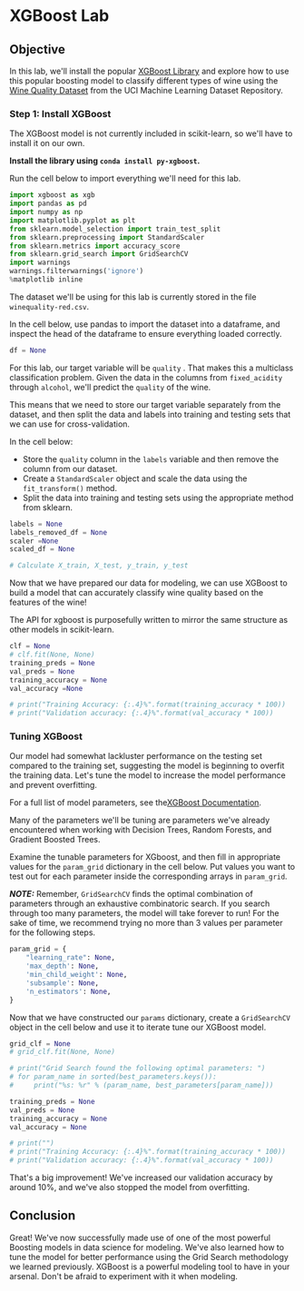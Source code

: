 
# XGBoost Lab

## Objective

In this lab, we'll install the popular [XGBoost Library](http://xgboost.readthedocs.io/en/latest/index.html) and explore how to use this popular boosting model to classify different types of wine using the [Wine Quality Dataset](https://archive.ics.uci.edu/ml/datasets/wine+quality) from the UCI Machine Learning Dataset Repository.  

### Step 1: Install XGBoost

The XGBoost model is not currently included in scikit-learn, so we'll have to install it on our own.  

**Install the library using `conda install py-xgboost`.**

Run the cell below to import everything we'll need for this lab. 


```python
import xgboost as xgb
import pandas as pd
import numpy as np
import matplotlib.pyplot as plt
from sklearn.model_selection import train_test_split
from sklearn.preprocessing import StandardScaler
from sklearn.metrics import accuracy_score
from sklearn.grid_search import GridSearchCV
import warnings
warnings.filterwarnings('ignore')
%matplotlib inline
```

The dataset we'll be using for this lab is currently stored in the file `winequality-red.csv`.  

In the cell below, use pandas to import the dataset into a dataframe, and inspect the head of the dataframe to ensure everything loaded correctly. 


```python
df = None
```

For this lab, our target variable will be `quality` .  That makes this a multiclass classification problem. Given the data in the columns from `fixed_acidity` through `alcohol`, we'll predict the `quality` of the wine.  

This means that we need to store our target variable separately from the dataset, and then split the data and labels into training and testing sets that we can use for cross-validation. 

In the cell below:

* Store the `quality` column in the `labels` variable and then remove the column from our dataset.  
* Create a `StandardScaler` object and scale the data using the `fit_transform()` method.
* Split the data into training and testing sets using the appropriate method from sklearn.  


```python
labels = None
labels_removed_df = None
scaler =None
scaled_df = None

# Calculate X_train, X_test, y_train, y_test 
```

Now that we have prepared our data for modeling, we can use XGBoost to build a model that can accurately classify wine quality based on the features of the wine!

The API for xgboost is purposefully written to mirror the same structure as other models in scikit-learn.  


```python
clf = None
# clf.fit(None, None)
training_preds = None
val_preds = None
training_accuracy = None
val_accuracy =None

# print("Training Accuracy: {:.4}%".format(training_accuracy * 100))
# print("Validation accuracy: {:.4}%".format(val_accuracy * 100))
```

### Tuning XGBoost

Our model had somewhat lackluster performance on the testing set compared to the training set, suggesting the model is beginning to overfit the training data.  Let's tune the model to increase the model performance and prevent overfitting. 

For a full list of model parameters, see the[XGBoost Documentation](http://xgboost.readthedocs.io/en/latest/parameter.html).

Many of the parameters we'll be tuning are parameters we've already encountered when working with Decision Trees, Random Forests, and Gradient Boosted Trees.  

Examine the tunable parameters for XGboost, and then fill in appropriate values for the `param_grid` dictionary in the cell below. Put values you want to test out  for each parameter inside the corresponding arrays in `param_grid`.  

**_NOTE:_** Remember, `GridSearchCV` finds the optimal combination of parameters through an exhaustive combinatoric search.  If you search through too many parameters, the model will take forever to run! For the sake of time, we recommend trying no more than 3 values per parameter for the following steps.  


```python
param_grid = {
    "learning_rate": None,
    'max_depth': None,
    'min_child_weight': None,
    'subsample': None,
    'n_estimators': None,
}
```

Now that we have constructed our `params` dictionary, create a `GridSearchCV` object in the cell below and use it to iterate tune our XGBoost model.  


```python
grid_clf = None
# grid_clf.fit(None, None)

# print("Grid Search found the following optimal parameters: ")
# for param_name in sorted(best_parameters.keys()):
#     print("%s: %r" % (param_name, best_parameters[param_name]))

training_preds = None
val_preds = None
training_accuracy = None
val_accuracy = None

# print("")
# print("Training Accuracy: {:.4}%".format(training_accuracy * 100))
# print("Validation accuracy: {:.4}%".format(val_accuracy * 100))
```

That's a big improvement! We've increased our validation accuracy by around 10%, and we've also stopped the model from overfitting.  

## Conclusion

Great! We've now successfully made use of one of the most powerful Boosting models in data science for modeling.  We've also learned how to tune the model for better performance using the Grid Search methodology we learned previously.  XGBoost is a powerful modeling tool to have in your arsenal.  Don't be afraid to experiment with it when modeling.

